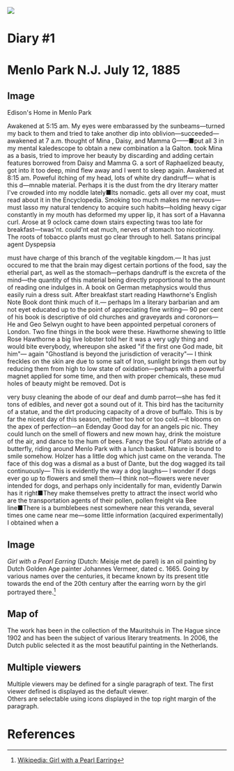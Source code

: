 <a href="https://juncture-digital.org"><img src="https://juncture-digital.org/images/ve-button.png"></a>

<param ve-config 
       title="Edison Papers Test Exhibit"
       author="Mia De Angelis"
       banner="https://iiif.juncture-digital.org/banner/?url=https://edison.rutgers.edu/images/edison-life/MPhouse.jpg" 
       layout="vertical">

<!-- Entities discussed throughout the essay are typically defined before the essay text and
     are thus available in all text.  Entity identifiers (QIDs) can be found in either
     Wikipedia or Wikidata (https://www.wikidata.org)> -->
     
<param ve-entity eid="Q22087338"> <!-- Mina -->
<param ve-entity eid="Q20657326"> <!-- Menlo Park New Jersey -->
<param ve-entity eid="Q1782080"> <! -- Marion Estelle Edison -->
<param ve-entity eid="Q22087332"> <! -- Mary Stilwell Edison -->
<param ve-entity eid="Q63823815"> <! -- William Leslie Edison -->
<param ve-entity eid="Q2421994"> <! -- Thomas Alva Edison Jr. -->
<param ve-entity eid="Q46939853"> <! -- Amy Busby -->
<param ve-entity eid="Q5407441"> <! -- Eugene Lewis -->
<param ve-entity eid="Q60676013"> <! -- Ezra Gilliland -->
<param ve-entity eid="Q3040868"> <! -- Duck on a Rock -->

# Diary #1 

# Menlo Park N.J. July 12, 1885

## Image

Edison's Home in Menlo Park 

<param ve-graphic img="https://npgallery.nps.gov/EDIS/GetAsset/e860efd487064363908948af44adea73/original.jpg?">

Awakened at 5:15 am. My eyes were embarassed by the sunbeams—turned my back to them and tried to take another dip into oblivion—succeeded—awakened at 7 a.m. thought of <span ve-entity eid="Q22087338" aliases=“#Mina”> Mina </span>, Daisy, and Mamma G——■put all 3 in my mental kaledescope to obtain a new combination a la Galton. took Mina as a basis, tried to improve her beauty by discarding and adding certain features borrowed from Daisy and Mamma G. a sort of Raphaelized beauty, got into it too deep, mind flew away and I went to sleep again. Awakened at 8:15 am. Poweful itching of my head, lots of white dry dandruff— what is this d—mnable material. Perhaps it is the dust from the dry literary matter I've crowded into my noddle lately■Its nomadic. gets all over my coat, must read about it in the Encyclopedia. Smoking too much makes me nervous—must lasso my natural tendency to acquire such habits—holding heavy cigar constantly in my mouth has deformed my upper lip, it has sort of a Havanna curl. Arose at 9 oclock came down stairs expecting twas too late for breakfast—twas'nt. could'nt eat much, nerves of stomach too nicotinny. The roots of tobacco plants must go clear through to hell. Satans principal agent <span ve entity eid="Q653971" alises="#Dyspepsia"> Dyspepsia </span>

<param ve-image manifest="https://edisondigital.rutgers.edu/iiif/MA001">

must have charge of this branch of the vegitable kingdom.— It has just occured to me that the brain may digest certain portions of the food, say the etherial part, as well as the stomach—perhaps dandruff is the excreta of the mind—the quantity of this material being directly proportional to the amount of reading one indulges in. A book on German metaphysics would thus easily ruin a dress suit. After breakfast start reading Hawthorne's English Note Book dont think much of it.— perhaps Im a literary barbarian and am not eyet educated up to the point of appreciating fine writing— 90 per cent of his book is descriptive of old churches and graveyards and coronors— He and Geo Selwyn ought to have been appointed perpetual coroners of London. Two fine things in the book were these. Hawthorne shewing to little Rose Hawthorne a big live lobster told her it was a very ugly thing and would bite everybody, whereupon she asked "if the first one God made, bit him"— again "Ghostland is beyond the jurisdiction of veracity"— I think freckles on the skin are due to some salt of Iron, sunlight brings them out by reducing them from high to low state of oxidation—perhaps with a powerful magnet applied for some time, and then with proper chemicals, these mud holes of beauty might be removed. <span ve-entity eid="Q1782080" aliases=“#Dot”> Dot </span>is 

<param ve-graphic img="https://edisondigital.rutgers.edu/document/MA001#?c=&m=&s=&cv=1&xywh=-1%2C-446%2C801%2C1678">

very busy cleaning the abode of our deaf and dumb parrot—she has fed it tons of edibles, and never got a sound out of it. This bird has the taciturnity of a statue, and the dirt producing capacity of a drove of buffalo. This is by far the nicest day of this season, neither too hot or too cold.—it blooms on the apex of perfection—an Edenday Good day for an angels pic nic. They could lunch on the smell of flowers and new mown hay, drink the moisture of the air, and dance to the hum of bees. Fancy the <span ve entity eid="Q5493077" aliases="Soul of Plato"> Soul of Plato </span> astride of a butterfly, riding around Menlo Park with a lunch basket. Nature is bound to smile somehow. Holzer has a little dog which just came on the veranda. The face of this dog was a dismal as a bust of Dante, but the dog wagged its tail continuously— This is evidently the way a dog laughs— I wonder if dogs ever go up to flowers and smell them—I think not—flowers were never intended for dogs, and perhaps only incidentally for man, evidently Darwin has it right■They make themselves pretty to attract the insect world who are the transportation agents of their pollen, pollen freight via Bee line■There is a bumblebees nest somewhere near this veranda, several times one came near me—some little information (acquired experimentally) I obtained when a

## Image

_Girl with a Pearl Earring_ (Dutch: Meisje met de parel) is an oil painting by Dutch Golden Age painter Johannes Vermeer, 
dated c. 1665. Going by various names over the centuries, it became known by its present title towards the end of the 
20th century after the earring worn by the girl portrayed there.[^1]
<param ve-image 
       label="Girl with a Pearl Earring" 
       description="painting by Johannes Vermeer" 
       license="public domain" 
       url="[https://upload.wikimedia.org/wikipedia/commons/0/0f/1665_Girl_with_a_Pearl_Earring.jpg](https://edison.rutgers.edu/images/edison-life/MPhouse.jpg)">

## Map of 

The work has been in the collection of the Mauritshuis in The Hague since 1902 and has been the subject of various 
literary treatments. In 2006, the Dutch public selected it as the most beautiful painting in the Netherlands.
<param ve-map center="Q36600" zoom="11" prefer-geojson>

## Multiple viewers

Multiple viewers may be defined for a single paragraph of text.  The first viewer defined is displayed as the default viewer.  
Others are selectable using icons displayed in the top right margin of the paragraph.
<param ve-image 
       manifest="https://iiif.juncture-digital.org/manifest/6dd738aed85597cac540ad31dd5818e86ef7f2918c7b43a9eb3123d5538e6e4c">
<param ve-map center="Q36600" zoom="11">

# References

[^1]: [Wikipedia: Girl with a Pearl Earring](https://en.wikipedia.org/wiki/Girl_with_a_Pearl_Earring)

